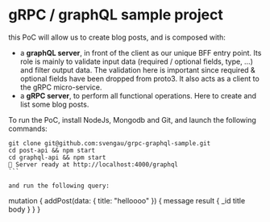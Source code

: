 # gRPC / graphQL sample project

this PoC will allow us to create blog posts, and is composed with:

- a **graphQL server**, in front of the client as our unique BFF entry point. Its role is mainly to validate input data (required / optional fields, type, …) and filter output data. The validation here is important since required & optional fields have been dropped from proto3. It also acts as a client to the gRPC micro-service.
- a **gRPC server**, to perform all functional operations. Here to create and list some blog posts.

To run the PoC, install NodeJs, Mongodb and Git, and launch the following commands:

````
git clone git@github.com:svengau/grpc-graphql-sample.git
cd post-api && npm start
cd graphql-api && npm start
🚀 Server ready at http://localhost:4000/graphql
```

and run the following query:

````

mutation {
addPost(data: { title: "helloooo" }) {
message
result { \_id title body }
}
}

```

```

